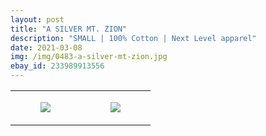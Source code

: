 ```yaml
---
layout: post
title: "A SILVER MT. ZION"
description: "SMALL | 100% Cotton | Next Level apparel"
date: 2021-03-08
img: /img/0483-a-silver-mt-zion.jpg
ebay_id: 233989913556
---
```




<table style="width:100%;"><tr><td style="vertical-align:top;">
      <figure class="tmblr-full" data-orig-height="2048" data-orig-width="1365" data-orig-src="https://concertshirts.netlify.app/shirts/0483/0483-01.jpg"><img src="https://64.media.tumblr.com/f293e3d5bc17aa41237d65e822bd3b18/fa65450153ae6784-dd/s540x810/9504b9e0506bdcbe2a85c068852ddd5a899421b5.jpg" data-orig-height="2048" data-orig-width="1365" data-orig-src="https://concertshirts.netlify.app/shirts/0483/0483-01.jpg"/></figure></td>
    <td style="vertical-align:top;">
      <figure class="tmblr-full" data-orig-height="2048" data-orig-width="1365" data-orig-src="https://concertshirts.netlify.app/shirts/0483/0483-02.jpg"><img src="https://64.media.tumblr.com/e48e83bcbdab5e297883d5f9a7fb8223/fa65450153ae6784-58/s540x810/be51e9c9837291650e5f062e7c1f5bb4e5a1686c.jpg" data-orig-height="2048" data-orig-width="1365" data-orig-src="https://concertshirts.netlify.app/shirts/0483/0483-02.jpg"/></figure></td>
  </tr></table>
